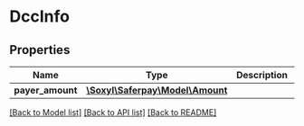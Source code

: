 # DccInfo

## Properties
Name | Type | Description | Notes
------------ | ------------- | ------------- | -------------
**payer_amount** | [**\Soxyl\Saferpay\Model\Amount**](Amount.md) |  | 

[[Back to Model list]](../README.md#documentation-for-models) [[Back to API list]](../README.md#documentation-for-api-endpoints) [[Back to README]](../README.md)


